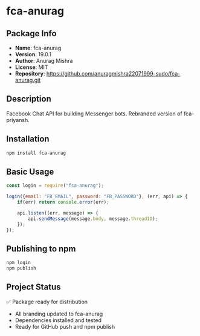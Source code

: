 # fca-anurag

## Package Info
- **Name**: fca-anurag
- **Version**: 19.0.1
- **Author**: Anurag Mishra
- **License**: MIT
- **Repository**: https://github.com/anuragmishra22071999-sudo/fca-anurag.git

## Description
Facebook Chat API for building Messenger bots. Rebranded version of fca-priyansh.

## Installation
```bash
npm install fca-anurag
```

## Basic Usage
```javascript
const login = require("fca-anurag");

login({email: "FB_EMAIL", password: "FB_PASSWORD"}, (err, api) => {
    if(err) return console.error(err);

    api.listen((err, message) => {
        api.sendMessage(message.body, message.threadID);
    });
});
```

## Publishing to npm
```bash
npm login
npm publish
```

## Project Status
✅ Package ready for distribution
- All branding updated to fca-anurag
- Dependencies installed and tested
- Ready for GitHub push and npm publish
